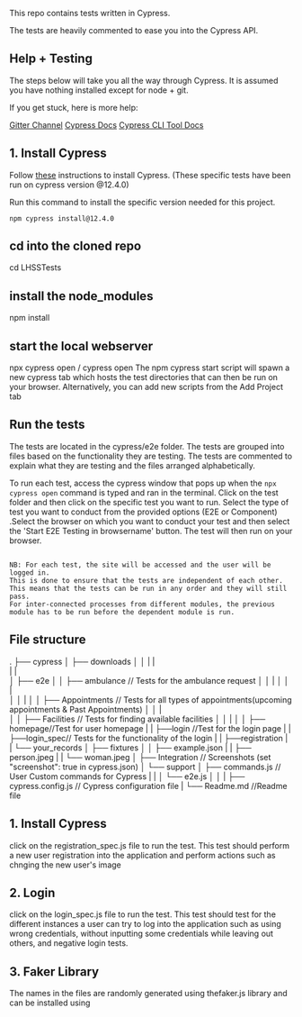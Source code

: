 This repo contains tests written in Cypress.

The tests are heavily commented to ease you into the Cypress API.

## Help + Testing
The steps below will take you all the way through Cypress. It is assumed you have nothing installed except for node + git.

If you get stuck, here is more help:

[Gitter Channel](https://app.gitter.im/#/room/#cypress-io_cypress:gitter.im)
[Cypress Docs](https://docs.cypress.io/guides/overview/why-cypress)
[Cypress CLI Tool Docs](https://github.com/cypress-io/cypress-cli)
## 1. Install Cypress
Follow [these](https://docs.cypress.io/guides/getting-started/installing-cypress) instructions to install Cypress. 
(These specific tests have been run on cypress version @12.4.0)

Run this command to install the specific version needed for this project.

`npm cypress install@12.4.0`



## cd into the cloned repo
cd LHSSTests

## install the node_modules
npm install

## start the local webserver
npx cypress open / cypress open
The npm cypress start script will spawn a new cypress tab which hosts the test directories that can then be run on your browser. Alternatively, you can add new scripts from the  Add Project tab



## Run the tests
The tests are located in the cypress/e2e folder. The tests are grouped into files based on the functionality they are testing. The tests are commented to explain what they are testing and the files arranged alphabetically.

To run each test, access the cypress window that pops up when the ``` npx cypress open ``` command is typed and ran in the terminal.
Click on the test folder and then click on the specific test you want to run. Select the type of test you want to conduct from the provided options (E2E or Component) .Select the browser on which you want to conduct your test and then select the 'Start E2E Testing in browsername' button. The test will then run on your browser.

```

NB: For each test, the site will be accessed and the user will be logged in. 
This is done to ensure that the tests are independent of each other. 
This means that the tests can be run in any order and they will still pass.
For inter-connected processes from different modules, the previous module has to be run before the dependent module is run.
```



## File structure

.
├── cypress
│   ├── downloads
│   │
|   |   
|   |   
│   ├── e2e
│   │  ├── ambulance // Tests for the ambulance request 
│   │  |
│   │  |    
│   │  |
│   │  ├── Appointments // Tests for all types of appointments(upcoming appointments & Past Appointments)
│   │  |     
│   │  ├── Facilities // Tests for finding available facilities
│   │  | 
│   │  ├── homepage//Test for user homepage
|   |  ├──login //Test for the login page
|   |  ├──login_spec// Tests  for the functionality of the login 
|   |  ├──registration
|   |  └── your_records
│   ├── fixtures
│   │   ├── example.json
|   |   ├── person.jpeg
|   |   └── woman.jpeg
│   ├── Integration // Screenshots (set "screenshot": true in cypress.json)
│   └──  support
│        ├── commands.js // User Custom commands for Cypress
|        |
│        └── e2e.js
│
│
|
├── cypress.config.js // Cypress configuration file
|
└── Readme.md //Readme file


## 1. Install Cypress
click on the registration_spec.js file to run the test. This test should perform a new user registration into the application and perform actions such as chnging the new user's image

## 2. Login
click on the login_spec.js file to run the test. This test should test for the different instances a user can try to log into the application such as using wrong credentials, without inputting some credentials while leaving out others, and negative login tests.

## 3. Faker Library
The names in the files are randomly generated using thefaker.js library and can be installed using 
